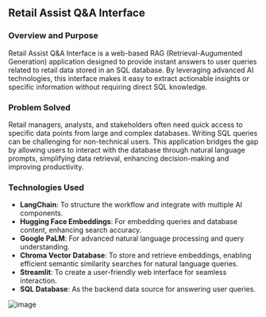 ## Retail Assist Q&A Interface  

### Overview and Purpose  
Retail Assist Q&A Interface is a web-based RAG (Retrieval-Augumented Generation) application designed to provide instant answers to user queries related to retail data stored in an SQL database. By leveraging advanced AI technologies, this interface makes it easy to extract actionable insights or specific information without requiring direct SQL knowledge.  

### Problem Solved  
Retail managers, analysts, and stakeholders often need quick access to specific data points from large and complex databases. Writing SQL queries can be challenging for non-technical users. This application bridges the gap by allowing users to interact with the database through natural language prompts, simplifying data retrieval, enhancing decision-making and improving productivity.  

### Technologies Used  
- **LangChain**: To structure the workflow and integrate with multiple AI components.  
- **Hugging Face Embeddings**: For embedding queries and database content, enhancing search accuracy.  
- **Google PaLM**: For advanced natural language processing and query understanding.
- **Chroma Vector Database**: To store and retrieve embeddings, enabling efficient semantic similarity searches for natural language queries.  
- **Streamlit**: To create a user-friendly web interface for seamless interaction.  
- **SQL Database**: As the backend data source for answering user queries.

![image](https://github.com/user-attachments/assets/7b001410-faaa-4e40-8605-20b4a96738d1)
